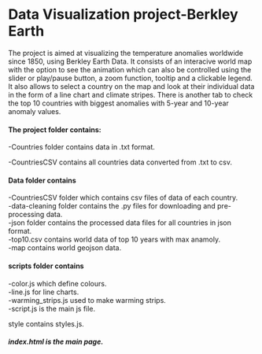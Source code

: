 # Data Visualization project-Berkley Earth
The project is aimed at visualizing the temperature anomalies worldwide since 1850, using Berkley Earth Data. It consists of an interacive world map with the option to see the animation which can also be controlled using the slider or play/pause button, a zoom function, tooltip and a clickable legend. It also allows to select a country on the map and look at their individual data in the form of a line chart and climate stripes. There is another tab to check the top 10 countries with biggest anomalies with 5-year and 10-year anomaly values.

#### The project folder contains:

-Countries folder contains data in .txt format.

-CountriesCSV contains all countries data converted from .txt to csv.

#### Data folder contains
 -CountriesCSV folder which contains csv files of data of each country.\
 -data-cleaning folder contains the .py files for downloading and pre-processing data.\
 -json folder contains the processed data files for all countries in json format.\
     -top10.csv contains world data of top 10 years with max anamoly.\
   -map contains world geojson data.


#### scripts folder contains
   -color.js which define colours.\
   -line.js for line charts.\
   -warming_strips.js used to make warming strips.\
   -script.js is the main js file.
   
 style contains styles.js.
##### index.html is the main page.
 
   
